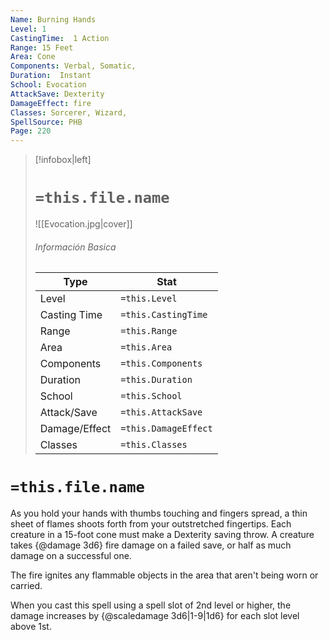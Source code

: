 ```yaml
---
Name: Burning Hands
Level: 1
CastingTime:  1 Action 
Range: 15 Feet
Area: Cone
Components: Verbal, Somatic, 
Duration:  Instant  
School: Evocation
AttackSave: Dexterity
DamageEffect: fire
Classes: Sorcerer, Wizard, 
SpellSource: PHB
Page: 220
---
```


>[!infobox|left]
># `=this.file.name`
>![[Evocation.jpg|cover]]
> ###### Información Basica
> Type |  Stat |
> ---|---|
> Level | `=this.Level` |
> Casting Time | `=this.CastingTime` |
> Range | `=this.Range` |
> Area | `=this.Area` |
> Components | `=this.Components` |
> Duration | `=this.Duration` |
> School | `=this.School` |
> Attack/Save | `=this.AttackSave` |
> Damage/Effect | `=this.DamageEffect` |
> Classes | `=this.Classes` |

# `=this.file.name`
As you hold your hands with thumbs touching and fingers spread, a thin sheet of flames shoots forth from your outstretched fingertips. Each creature in a 15-foot cone must make a Dexterity saving throw. A creature takes {@damage 3d6} fire damage on a failed save, or half as much damage on a successful one.

The fire ignites any flammable objects in the area that aren&#x27;t being worn or carried.



 


 


When you cast this spell using a spell slot of 2nd level or higher, the damage increases by {@scaledamage 3d6|1-9|1d6} for each slot level above 1st. 